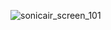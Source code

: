 ![sonicair_screen_101](https://github.com/user-attachments/assets/2eb0ef75-4508-46b7-bf9c-37d524df4bf0)
